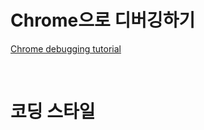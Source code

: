 Chrome으로 디버깅하기
====================
[Chrome debugging tutorial](https://ko.javascript.info/debugging-chrome "Chrome debugging tutorial link")

<br />

코딩 스타일
==========

